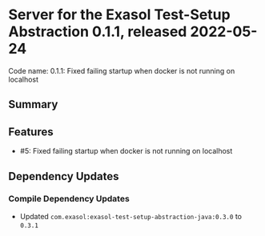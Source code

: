# Server for the Exasol Test-Setup Abstraction 0.1.1, released 2022-05-24

Code name: 0.1.1: Fixed failing startup when docker is not running on localhost

## Summary

## Features

* #5: Fixed failing startup when docker is not running on localhost

## Dependency Updates

### Compile Dependency Updates

* Updated `com.exasol:exasol-test-setup-abstraction-java:0.3.0` to `0.3.1`
